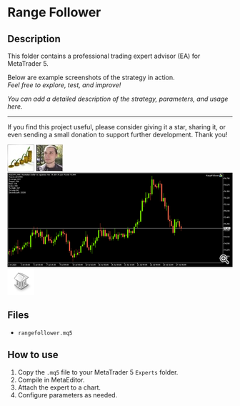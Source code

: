 # Range Follower

## Description
This folder contains a professional trading expert advisor (EA) for MetaTrader 5.

Below are example screenshots of the strategy in action.  
*Feel free to explore, test, and improve!*

*You can add a detailed description of the strategy, parameters, and usage here.*

---

If you find this project useful, please consider giving it a star, sharing it, or even sending a small donation to support further development. Thank you!

![Screenshot](51003EF5-2072.jpg)
![Screenshot](53A3DB3C-BA9E.jpg)
![Screenshot](audjpy-h4-metaquotes-software-corpx1b.png)
![Screenshot](library.png)

## Files
- `rangefollower.mq5`

## How to use
1. Copy the `.mq5` file to your MetaTrader 5 `Experts` folder.
2. Compile in MetaEditor.
3. Attach the expert to a chart.
4. Configure parameters as needed.
